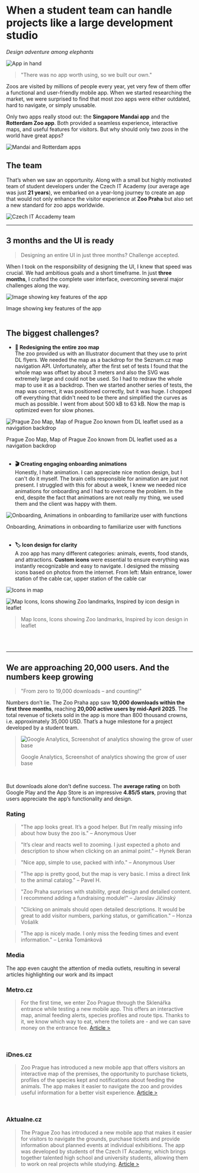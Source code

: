 # When a student team can handle projects like a large development studio 
*Design adventure among elephants* 

![App in hand](/images/Zoo_appka.jpeg)

> "There was no app worth using, so we built our own."  

Zoos are visited by millions of people every year, yet very few of them offer a functional and user-friendly mobile app. When we started researching the market, we were surprised to find that most zoo apps were either outdated, hard to navigate, or simply unusable.  

Only two apps really stood out: the **Singapore Mandai app** and the **Rotterdam Zoo app**. Both provided a seamless experience, interactive maps, and useful features for visitors. But why should only two zoos in the world have great apps?

![Mandai and Rotterdam apps](/images/mandai_and_rotterdam.png)

## The team
That’s when we saw an opportunity. Along with a small but highly motivated team of student developers under the Czech IT Academy (our average age was just **21 years**), we embarked on a year-long journey to create an app that would not only enhance the visitor experience at **Zoo Praha** but also set a new standard for zoo apps worldwide.

![Czech IT Accademy team](/images/CzechITAccademyteam.jpeg)

---

## **3 months and the UI is ready**  
> Designing an entire UI in just three months? Challenge accepted.  

When I took on the responsibility of designing the UI, I knew that speed was crucial. We had ambitious goals and a short timeframe. In just **three months**, I crafted the complete user interface, overcoming several major challenges along the way.

![Image showing key features of the app](/images/Screenshots.jpg)

Image showing key features of the app
<br>
<br>

## **The biggest challenges?**  
- **📍 Redesigning the entire zoo map**  
  The zoo provided us with an Illustrator document that they use to print DL flyers. We needed the map as a backdrop for the Seznam.cz map navigation API. Unfortunately, after the first set of tests I found that the whole map was offset by about 3 meters and also the SVG was extremely large and could not be used. So I had to redraw the whole map to use it as a backdrop. Then we started another series of tests, the map was correct, it was positioned correctly, but it was huge. I chopped off everything that didn't need to be there and simplified the curves as much as possible. I went from about 500 kB to 63 kB. Now the map is optimized even for slow phones.


![Prague Zoo Map, Map of Prague Zoo known from DL leaflet used as a navigation backdrop](/images/Map.png)

Prague Zoo Map, Map of Prague Zoo known from DL leaflet used as a navigation backdrop
<br>
<br>

- **🎬 Creating engaging onboarding animations**  
  Honestly, I hate animation. I can appreciate nice motion design, but I can't do it myself. The brain cells responsible for animation are just not present.
I struggled with this for about a week, I knew we needed nice animations for onboarding and I had to overcome the problem. In the end, despite the fact that animations are not really my thing, we used them and the client was happy with them.

![Onboarding, Animations in onboarding to familiarize user with functions](/images/Animations.gif)

Onboarding, Animations in onboarding to familiarize user with functions
<br>
<br>

- **🏷️ Icon design for clarity**  
  A zoo app has many different categories: animals, events, food stands, and attractions. **Custom icons** were essential to ensure everything was instantly recognizable and easy to navigate.
I designed the missing icons based on photos from the internet. From left: Main entrance, lower station of the cable car, upper station of the cable car

![Icons in map](/images/icons_in_map.png)

![Map Icons, Icons showing Zoo landmarks, Inspired by icon design in leaflet](/images/icons.png)
>
>Map Icons, Icons showing Zoo landmarks, Inspired by icon design in leaflet
<br>
<br>

---

## **We are approaching 20,000 users. And the numbers keep growing**  
> "From zero to 19,000 downloads – and counting!"  

Numbers don’t lie. The Zoo Praha app saw **10,000 downloads within the first three months**, reaching **20,000 active users by mid-April 2025**. The total revenue of tickets sold in the app is more than 800 thousand crowns, i.e. approximately 35,000 USD. That’s a huge milestone for a project developed by a student team.

>![Google Analytics, Screenshot of analytics showing the grow of user base](/images/analytics.png)
>
>Google Analytics, Screenshot of analytics showing the grow of user base
<br>

But downloads alone don’t define success. The **average rating** on both Google Play and the App Store is an impressive **4.85/5 stars**, proving that users appreciate the app’s functionality and design.

### Rating

>"The app looks great. It’s a good helper. But I’m really missing info about how busy the zoo is."
>– Anonymous User

>"It’s clear and reacts well to zooming. I just expected a photo and description to show when clicking on an animal point."
>– Hynek Beran

>"Nice app, simple to use, packed with info."
>– Anonymous User

>"The app is pretty good, but the map is very basic. I miss a direct link to the animal catalog."
>– Pavel H.

>"Zoo Praha surprises with stability, great design and detailed content. I recommend adding a fundraising module!"
>– Jaroslav Jičínský

>"Clicking on animals should open detailed descriptions. It would be great to add visitor numbers, parking status, or gamification."
>– Honza Vošalík

>"The app is nicely made. I only miss the feeding times and event information."
>– Lenka Tománková

### Media
The app even caught the attention of media outlets, resulting in several articles highlighting our work and its impact

### Metro.cz
>For the first time, we enter Zoo Prague through the Sklenářka entrance while testing a new mobile app. This offers an interactive map, animal feeding alerts, species profiles and route tips. Thanks to it, we know which way to eat, where the toilets are - and we can save money on the entrance fee. [Article >](https://www.metro.cz/praha/od-lednich-medvedu-k-vombatovi-jen-za-sest-minut-vyzkouseli-jsme-novou-aplikaci-zoo-praha.A241014_165353_metro-praha_mjafi)
<br>

### iDnes.cz
>Zoo Prague has introduced a new mobile app that offers visitors an interactive map of the premises, the opportunity to purchase tickets, profiles of the species kept and notifications about feeding the animals. The app makes it easier to navigate the zoo and provides useful information for a better visit experience. [Article >](https://www.idnes.cz/zpravy/domaci/aplikace-zoo-praha-navigace-vstupenka-pruvodce-troja.A241029_064605_domaci_dyn)
<br>

### Aktualne.cz
>The Prague Zoo has introduced a new mobile app that makes it easier for visitors to navigate the grounds, purchase tickets and provide information about planned events at individual exhibitions. The app was developed by students of the Czech IT Academy, which brings together talented high school and university students, allowing them to work on real projects while studying. [Article >](https://zpravy.aktualne.cz/domaci/prazska-zoo-nova-mobilni-aplikace-studenti/r~60506514896f11ef95ee0cc47ab5f122/)
